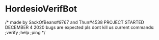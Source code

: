 # HordesioVerifBot
/* made by SackOfBeans#9767 and Thun#4538
PROJECT STARTED DECEMBER 4 2020
bugs are expected pls dont kill us
current commands:
;verify
;help 
;ping */
